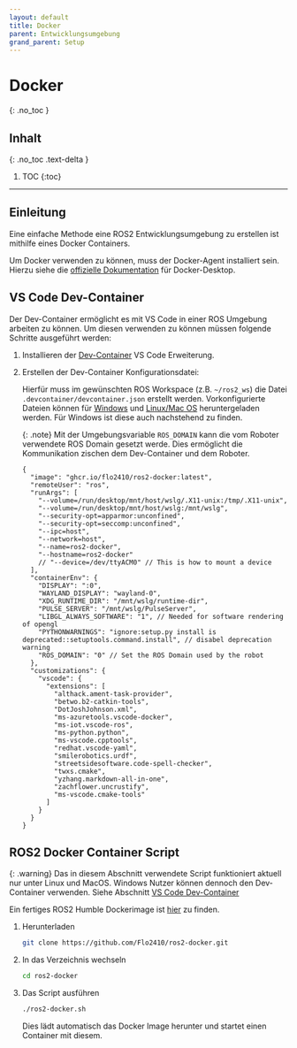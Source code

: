 ```yaml
---
layout: default
title: Docker
parent: Entwicklungsumgebung
grand_parent: Setup
---
```


# Docker
{: .no_toc }

## Inhalt
{: .no_toc .text-delta }

1. TOC
{:toc}

---

## Einleitung

Eine einfache Methode eine ROS2 Entwicklungsumgebung zu erstellen ist mithilfe eines Docker Containers.

Um Docker verwenden zu können, muss der Docker-Agent installiert sein.
Hierzu siehe die [offizielle Dokumentation](https://www.docker.com/products/docker-desktop) für Docker-Desktop.

## VS Code Dev-Container

Der Dev-Container ermöglicht es mit VS Code in einer ROS Umgebung arbeiten zu können.
Um diesen verwenden zu können müssen folgende Schritte ausgeführt werden:

1. Installieren der [Dev-Container](https://marketplace.visualstudio.com/items?itemName=ms-vscode-remote.remote-containers) VS Code Erweiterung.

2. Erstellen der Dev-Container Konfigurationsdatei:

    Hierfür muss im gewünschten ROS Workspace (z.B. `~/ros2_ws`) die Datei `.devcontainer/devcontainer.json` erstellt werden. Vorkonfigurierte Dateien können für [Windows](https://github.com/Flo2410/ros2-docker/blob/main/example_devcontainers/windows_devcontainer.json) und [Linux/Mac OS](https://github.com/Flo2410/ros2-docker/blob/main/example_devcontainers/linux_devcontainer.json) heruntergeladen werden.
    Für Windows ist diese auch nachstehend zu finden.

    {: .note}
    Mit der Umgebungsvariable `ROS_DOMAIN` kann die vom Roboter verwendete ROS Domain gesetzt werde.
    Dies ermöglicht die Kommunikation zischen dem Dev-Container und dem Roboter.

    ```jsonc
    {
      "image": "ghcr.io/flo2410/ros2-docker:latest",
      "remoteUser": "ros",
      "runArgs": [
        "--volume=/run/desktop/mnt/host/wslg/.X11-unix:/tmp/.X11-unix",
        "--volume=/run/desktop/mnt/host/wslg:/mnt/wslg",
        "--security-opt=apparmor:unconfined",
        "--security-opt=seccomp:unconfined",
        "--ipc=host",
        "--network=host",
        "--name=ros2-docker",
        "--hostname=ros2-docker"
        // "--device=/dev/ttyACM0" // This is how to mount a device
      ],
      "containerEnv": {
        "DISPLAY": ":0",
        "WAYLAND_DISPLAY": "wayland-0",
        "XDG_RUNTIME_DIR": "/mnt/wslg/runtime-dir",
        "PULSE_SERVER": "/mnt/wslg/PulseServer",
        "LIBGL_ALWAYS_SOFTWARE": "1", // Needed for software rendering of opengl
        "PYTHONWARNINGS": "ignore:setup.py install is deprecated::setuptools.command.install", // disabel deprecation warning
        "ROS_DOMAIN": "0" // Set the ROS Domain used by the robot
      },
      "customizations": {
        "vscode": {
          "extensions": [
            "althack.ament-task-provider",
            "betwo.b2-catkin-tools",
            "DotJoshJohnson.xml",
            "ms-azuretools.vscode-docker",
            "ms-iot.vscode-ros",
            "ms-python.python",
            "ms-vscode.cpptools",
            "redhat.vscode-yaml",
            "smilerobotics.urdf",
            "streetsidesoftware.code-spell-checker",
            "twxs.cmake",
            "yzhang.markdown-all-in-one",
            "zachflower.uncrustify",
            "ms-vscode.cmake-tools"
          ]
        }
      }
    }
    ```

## ROS2 Docker Container Script

{: .warning}
Das in diesem Abschnitt verwendete Script funktioniert aktuell nur unter Linux und MacOS.
Windows Nutzer können dennoch den Dev-Container verwenden. Siehe Abschnitt [VS Code Dev-Container](#vs-code-dev-container)

Ein fertiges ROS2 Humble Dockerimage ist [hier](https://github.com/Flo2410/ros2-docker) zu finden.

1. Herunterladen

    ```bash
    git clone https://github.com/Flo2410/ros2-docker.git
    ```

2. In das Verzeichnis wechseln

    ```bash
    cd ros2-docker
    ```

3. Das Script ausführen

    ```bash
    ./ros2-docker.sh
    ```

    Dies lädt automatisch das Docker Image herunter und startet einen Container mit diesem.
